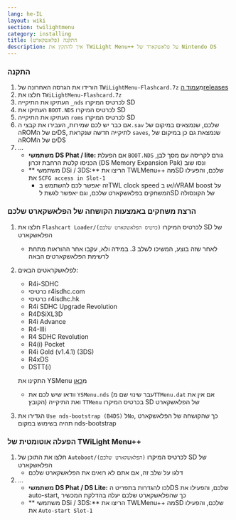```yaml
---
lang: he-IL
layout: wiki
section: twilightmenu
category: installing
title: התקנה (פלאשקארט)
description: איך להתקין את TWiLight Menu++ על פלאשקארד של Nintendo DS
---
```


### התקנה
1. הורידו את הגרסה האחרונה של `TWiLightMenu-Flashcard.7z` מ[עמוד הreleases](https://github.com/DS-Homebrew/TWiLightMenu/releases)
1. חלצו את `TWiLightMenu-Flashcard.7z`
1. העתיקו את התיקייה `_nds` לכרטיס המיקרו SD
1. העתיקו את `BOOT.NDS` לכרטיס המיקרו SD
1. העתיקו את התיקייה `roms` לכרטיס המיקרו SD
1. אם כבר יש לכם שמירות, העבירו את קבצי ה`.sav` שלכם, שנמצאים במיקום של הROMים של הDS, לתיקייה חדשה שנקראת `saves`, שנמצאת גם כן במיקום של הROMים של הDS
1. ...
   - **משתמשי DS Phat / lite:** אם הפעלת `BOOT.NDS` גורם לקריסה עם מסך לבן, הכניסו קלטת הרחבת זכרון (DS Memory Expansion Pak) ונסו שוב
   - ** משתמשי DSi / 3DS:** הריצו את TWLMenu++ מהSD שלכם, והפעילו את `SCFG access in Slot-1`
      - זה יאפשר לכם להשתמש בTWL clock speed ו/או בVRAM boost על המשחקים בפלאשקארט שלכם, וגם יאפשר לגשת לSD של הקונסולה

### הרצת משחקים באמצעות הקושחה של הפלאשקארט שלכם
1. חלצו את `Flashcart Loader/(כרטיס הפלאשקארט שלכם)` לכרטיס המיקרו SD של הפלאשקארט
   - לאחר שזה בוצע, המשיכו לשלב 3. במידה ולא, עקבו אחר ההוראות מתחת לרשימת הפלאשקארטים הבאה

1. לפלאשקראטים הבאים:
   - R4i-SDHC
   - כרטיסי r4isdhc.com
   - כרטיסי r4isdhc.hk
   - R4i SDHC Upgrade Revolution
   - R4DSiXL3D
   - R4i Advance
   - R4-IIIi
   - R4 SDHC Revolution
   - R4(i) Pocket
   - R4i Gold (v1.4.1) (3DS)
   - R4xDS
   - DSTT(i)

   התקינו את YSMenu מ[כאן](https://gbatemp.net/threads/retrogamefan-updates-releases.267243/)
      - וודאו שיש לכם את `YSMenu.nds` (עבר שינוי שם מ`TTMenu.dat` אם אין את הקובץ) ואת התיקייה `TTMenu` בכרטיס המיקרו SD של הפלאשקארט
1. הגדירו את `Use nds-bootstrap (B4DS)` ל`No`, כך שהקושחה של הפלאשקארט תהיה בשימוש במקום nds-bootstrap

### הפעלה אוטומטית של TWiLight Menu++
1. חלצו את התוכן של `Autoboot/(הפלאשקארט שלכם)` לכרטיס המיקרו SD של הפלאשקארט
   - דלגו על שלב זה, אם אתם לא רואים את הפלאשקארט שלכם
1. ...
   - **משתמשי DS Phat / DS Lite:** לכו להגדרות בתפריט הDS שלכם, והפעילו את auto-start, כך שהפלאשקארט שלכם יעלה בהדלקת המכשיר
   - ** משתמשי DSi / 3DS:** הריצו את TWLMenu++ מהSD שלכם, והפעילו את `Auto-start Slot-1`
